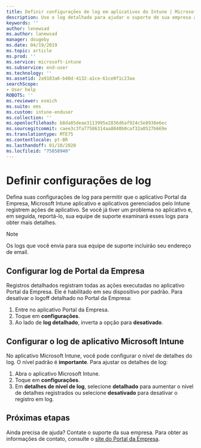 ```yaml
---
title: Definir configurações de log em aplicativos do Intune | Microsoft Docs
description: Use o log detalhado para ajudar o suporte de sua empresa a corrigir problemas do dispositivo
keywords: ''
author: lenewsad
ms.author: lanewsad
manager: dougeby
ms.date: 04/19/2019
ms.topic: article
ms.prod: ''
ms.service: microsoft-intune
ms.subservice: end-user
ms.technology: ''
ms.assetid: 2a9183a6-b40d-4132-a1ce-61ce0f1c23aa
searchScope:
- User help
ROBOTS: ''
ms.reviewer: esmich
ms.suite: ems
ms.custom: intune-enduser
ms.collection: ''
ms.openlocfilehash: b8da85deae3113995e2836d6af924c5e8938e6ec
ms.sourcegitcommit: caee3c3fa77586314aa8040b0caf32a0527b669e
ms.translationtype: MTE75
ms.contentlocale: pt-BR
ms.lasthandoff: 01/10/2020
ms.locfileid: "75858940"
---
```

# <a name="configure-logging-settings"></a>Definir configurações de log

Defina suas configurações de log para permitir que o aplicativo Portal da Empresa, Microsoft Intune aplicativo e aplicativos gerenciados pelo Intune registrem ações de aplicativo. Se você já tiver um problema no aplicativo e, em seguida, reportá-lo, sua equipe de suporte examinará esses logs para obter mais detalhes. 

> [!NOTE]
> Os logs que você envia para sua equipe de suporte incluirão seu endereço de email.  

## <a name="configure-company-portal-logging"></a>Configurar log de Portal da Empresa
Registros detalhados registram todas as ações executadas no aplicativo Portal da Empresa. Ele é habilitado em seu dispositivo por padrão. Para desativar o logoff detalhado no Portal da Empresa:  

1. Entre no aplicativo Portal da Empresa.
2. Toque em **configurações**.
3. Ao lado de **log detalhado**, inverta a opção para **desativado**.

## <a name="configure-microsoft-intune-app-logging"></a>Configurar o log de aplicativo Microsoft Intune
No aplicativo Microsoft Intune, você pode configurar o nível de detalhes do log. O nível padrão é **importante**. Para ajustar os detalhes de log:  

1. Abra o aplicativo Microsoft Intune.  
2. Toque em **configurações**.  
3. Em **detalhes de nível de log**, selecione **detalhado** para aumentar o nível de detalhes registrados ou selecione **desativado** para desativar o registro em log.  

## <a name="next-steps"></a>Próximas etapas  

Ainda precisa de ajuda? Contate o suporte da sua empresa. Para obter as informações de contato, consulte o [site do Portal da Empresa](https://go.microsoft.com/fwlink/?linkid=2010980).  
